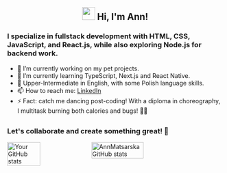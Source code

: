 <h2 align="center"><img src = "https://raw.githubusercontent.com/MartinHeinz/MartinHeinz/master/wave.gif" width = 30px> Hi, I'm Ann!</h2>

### I specialize in fullstack development with HTML, CSS, JavaScript, and React.js, while also exploring Node.js for backend work.

- 🔭 I’m currently working on my pet projects.
- 🌱 I’m currently learning TypeScript, Next.js and React Native.
- 💬 Upper-Intermediate in English, with some Polish language skills.
- 📫 How to reach me: [LinkedIn](https://www.linkedin.com/in/anna-matsarska/)
- ⚡ Fact:
  catch me dancing post-coding! With a diploma in choreography, I multitask burning both calories and bugs! 💃🔥

##

### Let's collaborate and create something great! 🚀

<div style="display: flex;">
 <img src="https://github-readme-stats.vercel.app/api/top-langs/?username=AnnMatsarska&layout=compact&theme=dark" alt="Your GitHub stats" width="39%">
  <img src="https://github-readme-stats.vercel.app/api?username=AnnMatsarska&show=contribs,prs&theme=dark" alt="AnnMatsarska GitHub stats" width="49%">
 
</div>
